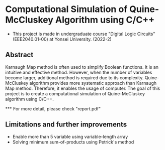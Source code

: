 # Computational Simulation of Quine-McCluskey Algorithm using C/C++

* This project is made in undergraduate course "Digital Logic Circuits" (EEE2040.01-00) at Yonsei University. (2022-2)

## Abstract

Karnaugh Map method is often used to simplify Boolean functions. It is an intuitive and effective method. 
However, when the number of variables become larger, additional method is required due to its complexity. 
Quine-McCluskey algorithm provides more systematic approach than Karnaugh Map method. Therefore, it enables the usage of computer. 
The goal of this project is to create a computational simulation of Quine-McCluskey algorithm using C/C++.

*** For more detail, please check "report.pdf"

## Limitations and further improvements
- Enable more than 5 variable using variable-length array
- Solving minimum sum-of-products using Petrick's method
